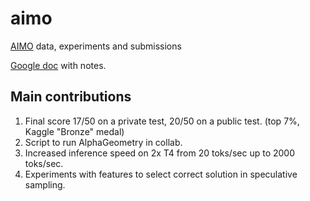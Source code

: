 # aimo

[AIMO](https://aimoprize.com) data, experiments and submissions

[Google doc](https://docs.google.com/document/d/1eByR7WDyHplu_jhhNxX148NTPPE8N38u9EU8Mb4qeRo/edit?usp=sharing) with notes.

## Main contributions

1. Final score 17/50 on a private test, 20/50 on a public test. (top 7%, Kaggle "Bronze" medal)
2. Script to run AlphaGeometry in collab.
3. Increased inference speed on 2x T4 from 20 toks/sec up to 2000 toks/sec.
4. Experiments with features to select correct solution in speculative sampling.
